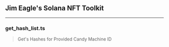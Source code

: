 ## Jim Eagle's Solana NFT Toolkit

-----

### get_hash_list.ts
> Get's Hashes for Provided Candy Machine ID
